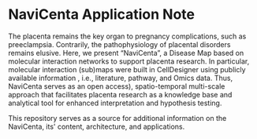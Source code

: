 # NaviCenta Application Note

The placenta remains the key organ to pregnancy complications, such as preeclampsia. Contrarily, the pathophysiology of placental disorders remains elusive. Here, we present “NaviCenta”, a Disease Map based on molecular interaction networks to support placenta research. In particular, molecular interaction (sub)maps were built in CellDesigner using publicly available information , i.e., literature, pathway, and Omics data. Thus, NaviCenta serves as an open access), spatio-temporal multi-scale approach that facilitates placenta research as a knowledge base and analytical tool for  enhanced interpretation and hypothesis testing.

This repository serves as a source for additional information on the NaviCenta, its' content, architecture, and applications. 

